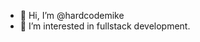 - 👋 Hi, I’m @hardcodemike
- 👀 I’m interested in fullstack development.

<!---
hardcodemike/hardcodemike is a ✨ special ✨ repository because its `README.md` (this file) appears on your GitHub profile.
You can click the Preview link to take a look at your changes.
--->

